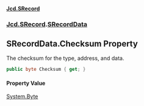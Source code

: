 #### [Jcd.SRecord](index.md 'index')
### [Jcd.SRecord](Jcd.SRecord.md 'Jcd.SRecord').[SRecordData](Jcd.SRecord.SRecordData.md 'Jcd.SRecord.SRecordData')

## SRecordData.Checksum Property

The checksum for the type, address, and data.

```csharp
public byte Checksum { get; }
```

#### Property Value
[System.Byte](https://docs.microsoft.com/en-us/dotnet/api/System.Byte 'System.Byte')